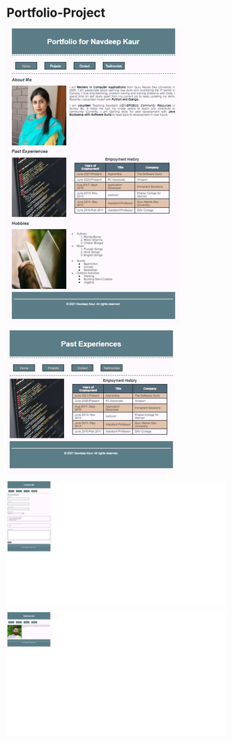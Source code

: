 # Portfolio-Project

![alt text](/WebpagesScreenshots/homePage.jpg ) 

![alt text](/WebpagesScreenshots/pastExperience.jpg ) 

![alt text](/WebpagesScreenshots/contactMe.jpg ) 

![alt text](/WebpagesScreenshots/testimonial.jpg ) 
